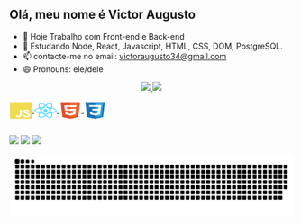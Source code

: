 ## Olá, meu nome é Victor Augusto

- 🔭 Hoje Trabalho com Front-end e Back-end
- 🌱 Estudando Node, React, Javascript, HTML, CSS, DOM, PostgreSQL.
- 📫 contacte-me no email: victoraugusto34@gmail.com
- 😄 Pronouns: ele/dele

<div align="center">
  <a href="https://github.com/ZynihVic">
  <img height="180em" src="https://github-readme-stats.vercel.app/api?username=ZynihVic&show_icons=true&theme=dracula&include_all_commits=false&count_private=true"/>
  <img height="170em" src="https://github-readme-stats.vercel.app/api/top-langs/?username=ZynihVic&layout=compact&langs_count=7&theme=dracula"/>
</div>

  <div style="display: inline_block"><br>
  <img align="center" alt="Zynih-Js" height="30" width="40" src="https://raw.githubusercontent.com/devicons/devicon/master/icons/javascript/javascript-plain.svg">
  <img align="center" alt="Zynih-React" height="30" width="40" src="https://raw.githubusercontent.com/devicons/devicon/master/icons/react/react-original.svg">
  <img align="center" alt="Zynih-HTML" height="30" width="40" src="https://raw.githubusercontent.com/devicons/devicon/master/icons/html5/html5-original.svg">
  <img align="center" alt="Zynih-CSS" height="30" width="40" src="https://raw.githubusercontent.com/devicons/devicon/master/icons/css3/css3-original.svg">
</div>
  
 ##
  
  <div> 
  
  <a href= "https://www.instagram.com/victor.jsz/"><img src="https://img.shields.io/badge/-Instagram-%23E4405F?style=for-the-badge&logo=instagram&logoColor=white" target="_blank"></a> 
  <a href = "mailto:victoraugusto34@gmail.com"><img src="https://img.shields.io/badge/-Gmail-%23333?style=for-the-badge&logo=gmail&logoColor=white" target="_blank"></a>
  <a href="https://www.linkedin.com/in/victor-augusto-278069264/"><img src="https://img.shields.io/badge/-LinkedIn-%230077B5?style=for-the-badge&logo=linkedin&logoColor=white" target="_blank"></a> 
 
  ![Snake animation](https://github.com/ZynihVic/ZynihVic/blob/output/github-contribution-grid-snake.svg)
 
</div>
